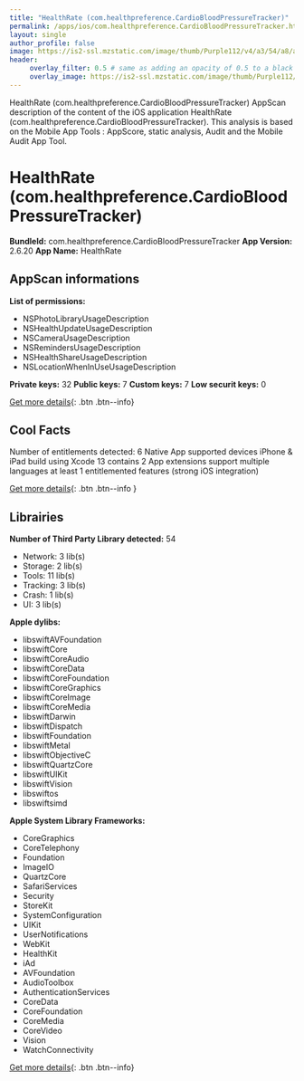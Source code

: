 ```yaml
---
title: "HealthRate (com.healthpreference.CardioBloodPressureTracker)"
permalink: /apps/ios/com.healthpreference.CardioBloodPressureTracker.html
layout: single
author_profile: false
image: https://is2-ssl.mzstatic.com/image/thumb/Purple112/v4/a3/54/a8/a354a8dd-7359-15b7-0c58-2fbf8484d5f9/AppIcon-0-0-1x_U007emarketing-0-0-0-10-0-0-sRGB-0-0-0-GLES2_U002c0-512MB-85-220-0-0.png/512x512bb.jpg
header: 
     overlay_filter: 0.5 # same as adding an opacity of 0.5 to a black background
     overlay_image: https://is2-ssl.mzstatic.com/image/thumb/Purple112/v4/a3/54/a8/a354a8dd-7359-15b7-0c58-2fbf8484d5f9/AppIcon-0-0-1x_U007emarketing-0-0-0-10-0-0-sRGB-0-0-0-GLES2_U002c0-512MB-85-220-0-0.png/512x512bb.jpg
---
```

HealthRate (com.healthpreference.CardioBloodPressureTracker) AppScan description of the content of the iOS application HealthRate (com.healthpreference.CardioBloodPressureTracker). This analysis is based on the Mobile App Tools : AppScore, static analysis, Audit and the Mobile Audit App Tool.

# HealthRate (com.healthpreference.CardioBloodPressureTracker)

**BundleId:** com.healthpreference.CardioBloodPressureTracker
**App Version:** 2.6.20
**App Name:** HealthRate


## AppScan informations 

**List of permissions:** 
- NSPhotoLibraryUsageDescription
- NSHealthUpdateUsageDescription
- NSCameraUsageDescription
- NSRemindersUsageDescription
- NSHealthShareUsageDescription
- NSLocationWhenInUseUsageDescription
  
  
**Private keys:** 32
**Public keys:** 7
**Custom keys:** 7
**Low securit keys:** 0
  
[Get more details](/pricing.html){: .btn .btn--info}

## Cool Facts

Number of entitlements detected: 6
Native App
supported devices iPhone & iPad
build using Xcode 13
contains 2 App extensions
support multiple languages
at least 1 entitlemented features (strong iOS integration)
  
[Get more details](/pricing.html){: .btn .btn--info }

## Librairies 
**Number of Third Party Library detected:** 54
- Network: 3 lib(s)
- Storage: 2 lib(s)
- Tools: 11 lib(s)
- Tracking: 3 lib(s)
- Crash: 1 lib(s)
- UI: 3 lib(s)


**Apple dylibs:**
- libswiftAVFoundation
- libswiftCore
- libswiftCoreAudio
- libswiftCoreData
- libswiftCoreFoundation
- libswiftCoreGraphics
- libswiftCoreImage
- libswiftCoreMedia
- libswiftDarwin
- libswiftDispatch
- libswiftFoundation
- libswiftMetal
- libswiftObjectiveC
- libswiftQuartzCore
- libswiftUIKit
- libswiftVision
- libswiftos
- libswiftsimd


**Apple System Library Frameworks:**
- CoreGraphics
- CoreTelephony
- Foundation
- ImageIO
- QuartzCore
- SafariServices
- Security
- StoreKit
- SystemConfiguration
- UIKit
- UserNotifications
- WebKit
- HealthKit
- iAd
- AVFoundation
- AudioToolbox
- AuthenticationServices
- CoreData
- CoreFoundation
- CoreMedia
- CoreVideo
- Vision
- WatchConnectivity


  
[Get more details](/pricing.html){: .btn .btn--info}

